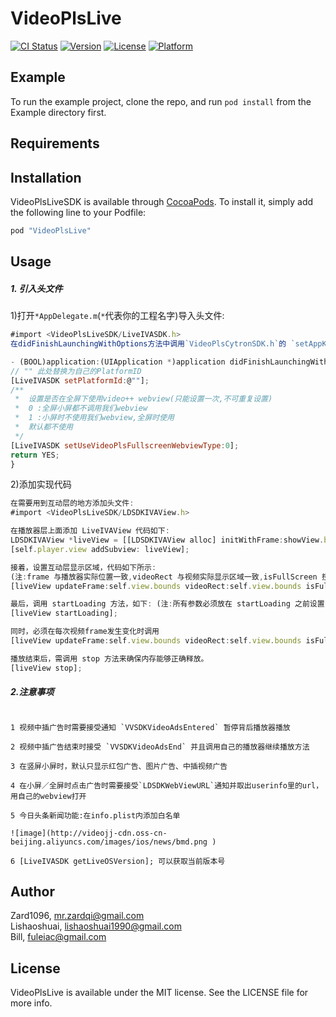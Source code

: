 # VideoPlsLive

[![CI Status](http://img.shields.io/travis/Zard1096/VideoPlsLive.svg?style=flat)](https://travis-ci.org/Zard1096/VideoPlsLive)
[![Version](https://img.shields.io/cocoapods/v/VideoPlsLive.svg?style=flat)](http://cocoapods.org/pods/VideoPlsLive)
[![License](https://img.shields.io/cocoapods/l/VideoPlsLive.svg?style=flat)](http://cocoapods.org/pods/VideoPlsLive)
[![Platform](https://img.shields.io/cocoapods/p/VideoPlsLive.svg?style=flat)](http://cocoapods.org/pods/VideoPlsLive)

## Example

To run the example project, clone the repo, and run `pod install` from the Example directory first.

## Requirements

## Installation

VideoPlsLiveSDK is available through [CocoaPods](http://cocoapods.org). To install
it, simply add the following line to your Podfile:

```ruby
pod "VideoPlsLive"
```

## Usage
##### 1. 引入头文件

1)打开`*AppDelegate.m`(`*`代表你的工程名字)导入头文件:

```js
#import <VideoPlsLiveSDK/LiveIVASDK.h>
在didFinishLaunchingWithOptions方法中调用`VideoPlsCytronSDK.h`的 `setAppKey`方法来设置相应`appkey`,代码如下:

- (BOOL)application:(UIApplication *)application didFinishLaunchingWithOptions:(NSDictionary *)launchOptions {
// "" 此处替换为自己的PlatformID
[LiveIVASDK setPlatformId:@""]; 
/**
 *  设置是否在全屏下使用video++ webview(只能设置一次,不可重复设置)
 *  0 :全屏小屏都不调用我们webview
 *  1 :小屏时不使用我们webview,全屏时使用
 *  默认都不使用
 */
[LiveIVASDK setUseVideoPlsFullscreenWebviewType:0];
return YES;
}
```

2)添加实现代码

```js
在需要用到互动层的地方添加头文件:
#import <VideoPlsLiveSDK/LDSDKIVAView.h>

在播放器层上面添加 LiveIVAView 代码如下:
LDSDKIVAView *liveView = [[LDSDKIVAView alloc] initWithFrame:showView.bounds Url:@"videoURL" VideoType:1 isLive:YES];
[self.player.view addSubview: liveView];

接着，设置互动层显示区域，代码如下所示:
(注:frame 与播放器实际位置一致,videoRect 与视频实际显示区域一致,isFullScreen 控制 全屏小、窗口，全屏显示互动。参数根据需要自行调整，可参考头文件)
[liveView updateFrame:self.view.bounds videoRect:self.view.bounds isFullScreen:YES];

最后，调用 startLoading 方法，如下: (注:所有参数必须放在 startLoading 之前设置)
[liveView startLoading];

同时，必须在每次视频frame发生变化时调用
[liveView updateFrame:self.view.bounds videoRect:self.view.bounds isFullScreen:isFullScreen?];

播放结束后，需调用 stop 方法来确保内存能够正确释放。
[liveView stop];

```
##### 2.注意事项
```

1 视频中插广告时需要接受通知 `VVSDKVideoAdsEntered` 暂停背后播放器播放

2 视频中插广告结束时接受 `VVSDKVideoAdsEnd` 并且调用自己的播放器继续播放方法

3 在竖屏小屏时，默认只显示红包广告、图片广告、中插视频广告

4 在小屏／全屏时点击广告时需要接受`LDSDKWebViewURL`通知并取出userinfo里的url，用自己的webview打开

5 今日头条新闻功能:在info.plist内添加白名单

![image](http://videojj-cdn.oss-cn-beijing.aliyuncs.com/images/ios/news/bmd.png )

6 [LiveIVASDK getLiveOSVersion]; 可以获取当前版本号

```

## Author

Zard1096, mr.zardqi@gmail.com		
Lishaoshuai, lishaoshuai1990@gmail.com	 
Bill, fuleiac@gmail.com

## License

VideoPlsLive is available under the MIT license. See the LICENSE file for more info.
